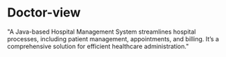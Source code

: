 # Doctor-view
"A Java-based Hospital Management System streamlines hospital processes, including patient management, appointments, and billing. It’s a comprehensive solution for efficient healthcare administration."
